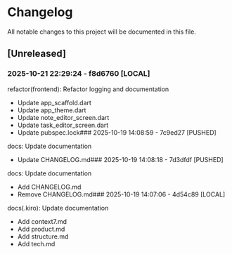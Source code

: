 # Changelog

All notable changes to this project will be documented in this file.

## [Unreleased]

### 2025-10-21 22:29:24 - f8d6760 [LOCAL]

refactor(frontend): Refactor logging and documentation

- Update app_scaffold.dart
- Update app_theme.dart
- Update note_editor_screen.dart
- Update task_editor_screen.dart
- Update pubspec.lock### 2025-10-19 14:08:59 - 7c9ed27 [PUSHED]

docs: Update documentation

- Update CHANGELOG.md### 2025-10-19 14:08:18 - 7d3dfdf [PUSHED]

docs: Update documentation

- Add CHANGELOG.md
- Remove CHANGELOG.md### 2025-10-19 14:07:06 - 4d54c89 [LOCAL]

docs(.kiro): Update documentation

- Add context7.md
- Add product.md
- Add structure.md
- Add tech.md